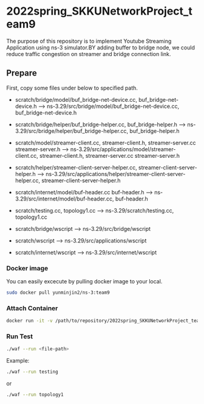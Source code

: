 # 2022spring_SKKUNetworkProject_team9
The purpose of this repository is to implement Youtube Streaming Application using ns-3 simulator.BY adding buffer to bridge node, we could reduce traffic congestion on streamer and bridge connection link. 

## Prepare
First, copy some files under below to specified path.

  * scratch/bridge/model/buf_bridge-net-device.cc, buf_bridge-net-device.h  -->  ns-3.29/src/bridge/model/buf_bridge-net-device.cc, buf_bridge-net-device.h
  * scratch/bridge/helper/buf_bridge-helper.cc, buf_bridge-helper.h -->  ns-3.29/src/bridge/helper/buf_bridge-helper.cc, buf_bridge-helper.h

  * scratch/model/streamer-client.cc, streamer-client.h, streamer-server.cc streamer-server.h --> ns-3.29/src/applications/model/streamer-client.cc, streamer-client.h, streamer-server.cc streamer-server.h
  * scratch/helper/streamer-client-server-helper.cc, streamer-client-server-helper.h --> ns-3.29/src/applications/helper/streamer-client-server-helper.cc, streamer-client-server-helper.h

  * scratch/internet/model/buf-header.cc buf-header.h --> ns-3.29/src/internet/model/buf-header.cc, buf-header.h

  * scratch/testing.cc, topology1.cc --> ns-3.29/scratch/testing.cc, topology1.cc

  * scratch/bridge/wscript  --> ns-3.29/src/bridge/wscript
  * scratch/wscript --> ns-3.29/src/applications/wscript
  * scratch/internet/wscript --> ns-3.29/src/internet/wscript

### Docker image
You can easily excecute by pulling docker image to your local.
```sh
sudo docker pull yunminjin2/ns-3:team9
```

### Attach Container
```sh
docker run -it -v /path/to/repository/2022spring_SKKUNetworkProject_team9/scratch:/root/ns-allinone-3.29/ns-3.29/scratch team9/ns-3:base bash
```

### Run Test
```sh
./waf --run <file-path> 
```
Example:
```sh
./waf --run testing 
```
or 
```sh
./waf --run topology1
```
